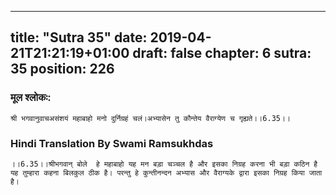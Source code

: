 
---
title: "Sutra 35"
date: 2019-04-21T21:21:19+01:00
draft: false
chapter: 6
sutra: 35
position: 226
---
### मूल श्लोकः:
```
श्री भगवानुवाचअसंशयं महाबाहो मनो दुर्निग्रहं चलं।अभ्यासेन तु कौन्तेय वैराग्येण च गृह्यते।।6.35।।

```

### Hindi Translation By Swami Ramsukhdas
```
।।6.35।।श्रीभगवान् बोले  हे महाबाहो यह मन बड़ा चञ्चल है और इसका निग्रह करना भी बड़ा कठिन है  यह तुम्हारा कहना बिलकुल ठीक है। परन्तु हे कुन्तीनन्दन अभ्यास और वैराग्यके द्वारा इसका निग्रह किया जाता है। 

```

